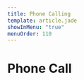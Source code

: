 ```yaml
---
title: Phone Calling
template: article.jade
showInMenu: "true"
menuOrder: 110
---
```


# Phone Call
